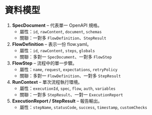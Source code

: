 # 資料模型
1. **SpecDocument** – 代表單一 OpenAPI 規格。
   - 屬性：`id`, `rawContent`, `document`, `schemas`
   - 關聯：一對多 `FlowDefinition`、`StepResult`
2. **FlowDefinition** – 表示一份 flow.yaml。
   - 屬性：`id`, `rawContent`, `steps`, `globals`
   - 關聯：多對一 `SpecDocument`、一對多 `FlowStep`
3. **FlowStep** – 流程中的單一步驟。
   - 屬性：`name`, `request`, `expectations`, `retryPolicy`
   - 關聯：多對一 `FlowDefinition`、一對多 `StepResult`
4. **RunContext** – 單次流程執行環境。
   - 屬性：`executionId`, `spec`, `flow`, `auth`, `variables`
   - 關聯：一對多 `StepResult`、一對一 `ExecutionReport`
5. **ExecutionReport / StepResult** – 報告輸出。
   - 屬性：`stepName`, `statusCode`, `success`, `timestamp`, `customChecks`
